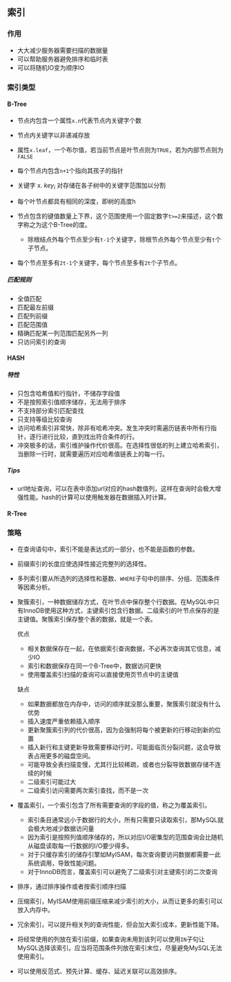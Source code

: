 ## 索引

### 作用

- 大大减少服务器需要扫描的数据量
- 可以帮助服务器避免排序和临时表
- 可以将随机IO变为顺序IO

### 索引类型

#### B-Tree

- 节点内包含一个属性`x.n`代表节点内关键字个数
- 节点内关键字以非递减存放
- 属性`x.leaf`，一个布尔值，若当前节点是叶节点则为`TRUE`，若为内部节点则为`FALSE`
- 每个节点内包含`n+1`个指向其孩子的指针
- 关键字 x. $key_i$ 对存储在各子树中的关键字范围加以分割
- 每个叶节点都具有相同的深度，即树的高度h
- 节点包含的键值数量上下界，这个范围使用一个固定数字`t>=2`来描述，这个数字称之为这个B-Tree的度。

  - 除根结点外每个节点至少有`t-1`个关键字，除根节点外每个节点至少有`t`个子节点。
- 每个节点至多有`2t-1`个关键字，每个节点至多有`2t`个子节点。

##### 匹配规则

- 全值匹配
- 匹配最左前缀
- 匹配列前缀
- 匹配范围值
- 精确匹配某一列范围匹配另外一列
- 只访问索引的查询

#### HASH

##### 特性

- 只包含哈希值和行指针，不储存字段值
- 不是按照索引值顺序储存，无法用于排序
- 不支持部分索引匹配查找
- 只支持等级比较查询
- 访问哈希索引非常快，除非有哈希冲突。发生冲突时需遍历链表中所有行指针，逐行进行比较，直到找出符合条件的行。
- 冲突极多的话，索引维护操作代价很高。在选择性很低的列上建立哈希索引，当删除一行时，就需要遍历对应哈希值链表上的每一行。

##### Tips

- url地址查询，可以在表中添加url对应的hash数值列，这样在查询时会极大增强性能。hash的计算可以使用触发器在数据插入时计算。

#### R-Tree

### 策略

- 在查询语句中，索引不能是表达式的一部分，也不能是函数的参数。

- 前缀索引的长度应使选择性接近完整列的选择性。

- 多列索引要从所选列的选择性和基数、`WHERE`子句中的排序、分组、范围条件等因素分析。

- 聚簇索引，一种数据储存方式，在叶节点中保存整个行数据。在MySQL中只有InnoDB使用这种方式，主键索引包含行数据。二级索引的叶节点保存的是主键值。聚簇索引保存整个表的数据，就是一个表。

  优点

  - 相关数据保存在一起，在依据索引查询数据，不必再次查询其它信息，减少IO
  - 索引和数据保存在同一个B-Tree中，数据访问更快
  - 使用覆盖索引扫描的查询可以直接使用页节点中的主键值

  缺点

  - 如果数据都放在内存中，访问的顺序就没那么重要，聚簇索引就没有什么优势
  - 插入速度严重依赖插入顺序
  - 更新聚簇索引列的代价很高，因为会强制将每个被更新的行移动到新的位置
  - 插入新行和主键更新导致需要移动行时，可能面临页分裂问题，这会导致表占用更多的磁盘空间。
  - 可能导致全表扫描变慢，尤其行比较稀疏，或者也分裂导致数据存储不连续的时候
  - 二级索引可能过大
  - 二级索引访问需要两次索引查找，而不是一次

- 覆盖索引，一个索引包含了所有需要查询的字段的值，称之为覆盖索引。

  - 索引条目通常远小于数据行的大小，所有只需要只读取索引，那MySQL就会极大地减少数据访问量
  - 因为索引是按照列值顺序储存的，所以对应I/O密集型的范围查询会比随机从磁盘读取每一行数据的I/O要少得多。
  - 对于只缓存索引的储存引擎如MyISAM，每次查询要访问数据都需要一此系统调用，导致性能问题。
  - 对于InnoDB而言，覆盖索引可以避免了二级索引对主键索引的二次查询

- 排序，通过排序操作或者按索引顺序扫描

- 压缩索引，MyISAM使用前缀压缩来减少索引的大小，从而让更多的索引可以放入内存中。

- 冗余索引，可以提升相关列的查询性能，但会加大索引成本，更新性能下降。

- 将经常使用的列放在索引前缀，如果查询未用到该列可以使用`IN`子句让MySQL选择该索引。应当将范围条件列放在索引末位，尽量避免MySQL无法使用索引。

- 可以使用反范式、预先计算、缓存、延迟关联可以高效排序。
